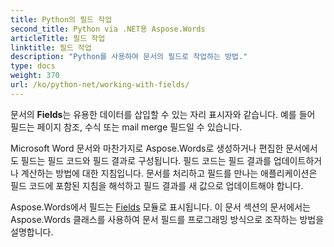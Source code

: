 ```yaml
---
title: Python의 필드 작업
second_title: Python via .NET용 Aspose.Words
articleTitle: 필드 작업
linktitle: 필드 작업
description: "Python를 사용하여 문서의 필드로 작업하는 방법."
type: docs
weight: 370
url: /ko/python-net/working-with-fields/
---
```


문서의 **Fields**는 유용한 데이터를 삽입할 수 있는 자리 표시자와 같습니다. 예를 들어 필드는 페이지 참조, 수식 또는 mail merge 필드일 수 있습니다.

Microsoft Word 문서와 마찬가지로 Aspose.Words로 생성하거나 편집한 문서에서도 필드는 필드 코드와 필드 결과로 구성됩니다. 필드 코드는 필드 결과를 업데이트하거나 계산하는 방법에 대한 지침입니다. 문서를 처리하고 필드를 만나는 애플리케이션은 필드 코드에 포함된 지침을 해석하고 필드 결과를 새 값으로 업데이트해야 합니다.

Aspose.Words에서 필드는 [Fields](https://reference.aspose.com/words/python-net/aspose.words.fields/) 모듈로 표시됩니다. 이 문서 섹션의 문서에서는 Aspose.Words 클래스를 사용하여 문서 필드를 프로그래밍 방식으로 조작하는 방법을 설명합니다.